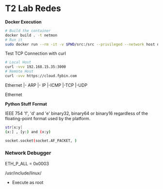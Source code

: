 # T2 Lab Redes


**Docker Execution**

```bash
# Build the container
docker build . -t netmon
# Run it
sudo docker run --rm -it -v $PWD/src:/src --privileged --network host netmon
```



Test TCP Connection with curl
```bash
# Local Host
curl -vvv 192.168.15.35:3000
# Remote Host
curl -vvv https://cloud.fpbin.com
```

Ethernet
	|- ARP
	|- IP
		|-ICMP
		|-TCP
		|-UDP

Ethernet


**Python Stuff**
**Format**

IEEE 754 
'f', 'd' and 'e'  binary32, binary64 or binary16 regardless of the floating-point format used by the platform.


```bash
str[x:y]
(x:] , [y:) and (x:y)
```

```bash
socket.socket(socket.AF_PACKET, )
```
### Network Debugger

ETH_P_ALL = 0x0003


/usr/include/linux/


- Execute as root
